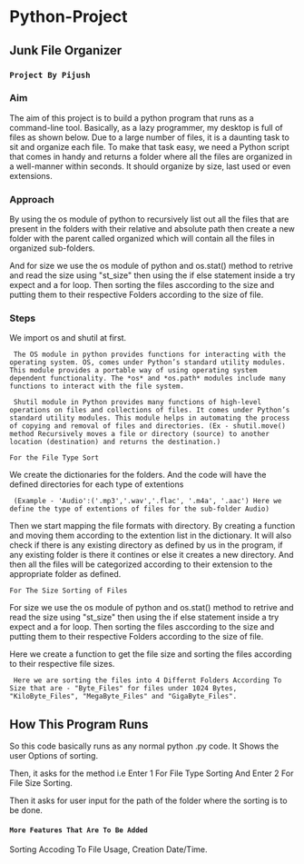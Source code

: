 # Python-Project
## **Junk File Organizer**
### `Project By Pijush`

### **Aim**

The aim of this project is to build a python program that runs as a command-line tool. Basically, as a lazy programmer, my desktop is full of files as shown below. Due to a large number of files, it is a daunting task to sit and organize each file. To make that task easy, we need a Python script that comes in handy and returns a folder where all the files are organized in a well-manner within seconds. It should organize by size, last used or even extensions.

### **Approach**

By using the os module of python to recursively list out all the files that are present in the folders with their relative and absolute path then create a new folder with the parent called organized which will contain all the files in organized sub-folders.

And for size we use the os module of python and os.stat() method to retrive and read the size using "st_size" then using the if else statement inside a try expect and a for loop. Then sorting the files asccording to the size and putting them to their respective Folders according to the size of file.

### **Steps**

We import os and shutil at first.

     The OS module in python provides functions for interacting with the operating system. OS, comes under Python’s standard utility modules. This module provides a portable way of using operating system dependent functionality. The *os* and *os.path* modules include many functions to interact with the file system.

     Shutil module in Python provides many functions of high-level operations on files and collections of files. It comes under Python’s standard utility modules. This module helps in automating the process of copying and removal of files and directories. (Ex - shutil.move() method Recursively moves a file or directory (source) to another location (destination) and returns the destination.)

`For the File Type Sort`

We create the dictionaries for the folders. And the code will have the defined directories for each type of extentions 
     
     (Example - 'Audio':('.mp3','.wav','.flac', '.m4a', '.aac') Here we define the type of extentions of files for the sub-folder Audio)

Then we start mapping the file formats with directory. By creating a function and moving them according to the extention list in the dictionary. It will also check if there is any existing directory as defined by us in the program, if any existing folder is there it contines or else it creates a new directory. And then all the files will be categorized according to their extension to the appropriate folder as defined.

`For The Size Sorting of Files`

For size we use the os module of python and os.stat() method to retrive and read the size using "st_size" then using the if else statement inside a try expect and a for loop. Then sorting the files asccording to the size and putting them to their respective Folders according to the size of file.

Here we create a function to get the file size and sorting the files according to their respective file sizes.
  
     Here we are sorting the files into 4 Differnt Folders According To Size that are - "Byte_Files" for files under 1024 Bytes, "KiloByte_Files", "MegaByte_Files" and "GigaByte_Files".



## **How This Program Runs**

So this code basically runs as any normal python .py code.
It Shows the user Options of sorting.

Then, it asks for the method i.e 
Enter 1 For File Type Sorting 
And Enter 2 For File Size Sorting.

Then it asks for user input for the path of the folder where the sorting is to be done.


#### `More Features That Are To Be Added`

Sorting Accoding To File Usage, Creation Date/Time.